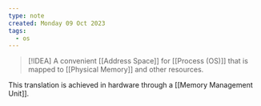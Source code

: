```yaml
---
type: note
created: Monday 09 Oct 2023
tags:
  - os
---
```

> [!IDEA]
> A convenient [[Address Space]] for [[Process (OS)]] that is mapped to [[Physical Memory]] and other resources. 

This translation is achieved in hardware through a [[Memory Management Unit]].

